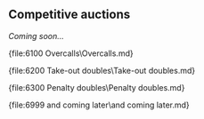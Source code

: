 ## <a name="Competitive_auctions"> Competitive auctions

_Coming soon..._

{file:6100 Overcalls\Overcalls.md}

{file:6200 Take-out doubles\Take-out doubles.md}

{file:6300 Penalty doubles\Penalty doubles.md}

{file:6999 and coming later\and coming later.md}
